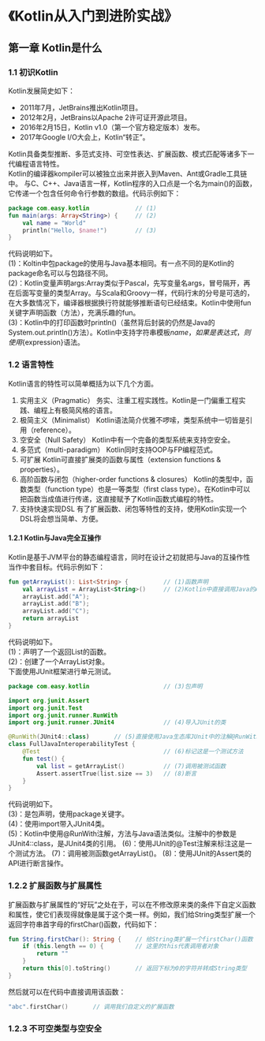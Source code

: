 # 《Kotlin从入门到进阶实战》

## 第一章 Kotlin是什么

### 1.1 初识Kotlin

Kotlin发展简史如下：

* 2011年7月，JetBrains推出Kotlin项目。
* 2012年2月，JetBrains以Apache 2许可证开源此项目。
* 2016年2月15日，Kotlin v1.0（第一个官方稳定版本）发布。
* 2017年Google I/O大会上，Kotlin“转正”。

Kotlin具备类型推断、多范式支持、可空性表达、扩展函数、模式匹配等诸多下一代编程语言特性。  
Kotlin的编译器kompiler可以被独立出来并嵌入到Maven、Ant或Gradle工具链中。
与C、C++、Java语言一样，Kotlin程序的入口点是一个名为main()的函数，它传递一个包含任何命令行参数的数组。代码示例如下：

```Kotlin
package com.easy.kotlin             // (1)
fun main(args: Array<String>) {     // (2)
    val name = "World"
    println("Hello, $name!")        // (3)
}
```

代码说明如下。  
(1)：Koltin中包package的使用与Java基本相同。有一点不同的是Kotlin的package命名可以与包路径不同。  
(2)：Kotlin变量声明args:Array类似于Pascal，先写变量名args，冒号隔开，再在后面写变量的类型Array。与Scala和Groovy一样，代码行末的分号是可选的，在大多数情况下，编译器根据换行符就能够推断语句已经结束。Kotlin中使用fun关键字声明函数（方法），充满乐趣的fun。  
(3)：Kotlin中的打印函数时println()（虽然背后封装的仍然是Java的System.out.println()方法）。Kotlin中支持字符串模板$name，如果是表达式，则使用${expression}语法。

### 1.2 语言特性

Kotlin语言的特性可以简单概括为以下几个方面。

1. 实用主义（Pragmatic）
    务实、注重工程实践性。Kotlin是一门偏重工程实践、编程上有极简风格的语言。
2. 极简主义（Minimalist）
    Kotlin语法简介优雅不啰嗦，类型系统中一切皆是引用（reference）。
3. 空安全（Null Safety）
    Kotlin中有一个完备的类型系统来支持空安全。
4. 多范式（multi-paradigm）
    Kotlin同时支持OOP与FP编程范式。
5. 可扩展
    Kotlin可直接扩展类的函数与属性（extension functions & properties）。
6. 高阶函数与闭包（higher-order functions & closures）
    Kotlin的类型中，函数类型（function type）也是一等类型（first class type）。在Kotlin中可以把函数当成值进行传递，这直接赋予了Kotlin函数式编程的特性。
7. 支持快速实现DSL
   有了扩展函数、闭包等特性的支持，使用Kotlin实现一个DSL将会想当简单、方便。

#### 1.2.1 Kotlin与Java完全互操作

Kotlin是基于JVM平台的静态编程语言，同时在设计之初就把与Java的互操作性当作中套目标。代码示例如下：

```Kotlin
fun getArrayList(): List<String> {          // (1)函数声明
    val arrayList = ArrayList<String>()     // (2)Kotlin中直接调用Java的API
    arrayList.add("A");
    arrayList.add("B");
    arrayList.add("C");
    return arrayList
}
```

代码说明如下。  
(1)：声明了一个返回List<String>的函数。  
(2)：创建了一个ArrayList<String>对象。  
下面使用JUnit框架进行单元测试。

```Kotlin
package com.easy.kotlin                     // (3)包声明

import org.junit.Assert
import org.junit.Test
import org.junit.runner.RunWith
import org.junit.runner.JUnit4              // (4)导入JUnit的类

@RunWith(JUnit4::class)       // (5)直接使用Java生态库JUnit中的注解@RunWith
class FullJavaInteroperabilityTest {
    @Test                                   // (6)标记这是一个测试方法
    fun test() {
        val list = getArrayList()           // (7)调用被测试函数
        Assert.assertTrue(list.size == 3)   // (8)断言
    }
}
```

代码说明如下。  
(3)：是包声明，使用package关键字。  
(4)：使用import带入JUnit4类。  
(5)：Kotlin中使用@RunWith注解，方法与Java语法类似。注解中的参数是JUnit4::class，是JUnit4类的引用。
(6)：使用JUnit的@Test注解来标注这是一个测试方法。
(7)：调用被测函数getArrayList()。
(8)：使用JUnit的Assert类的API进行断言操作。

### 1.2.2 扩展函数与扩展属性

扩展函数与扩展属性的“好玩”之处在于，可以在不修改原来类的条件下自定义函数和属性，使它们表现得就像是属于这个类一样。例如，我们给String类型扩展一个返回字符串首字母的firstChar()函数，代码如下：

``` Kotlin
fun String.firstChar(): String {    // 给String类扩展一个firstChar()函数
    if (this.length == 0) {         // 这里的this代表调用者对象
        return ""
    }
    return this[0].toString()       // 返回下标为0的字符并转成String类型
}
```

然后就可以在代码中直接调用该函数：

```Kotlin
"abc".firstChar()       // 调用我们自定义的扩展函数
```

### 1.2.3 不可空类型与空安全
